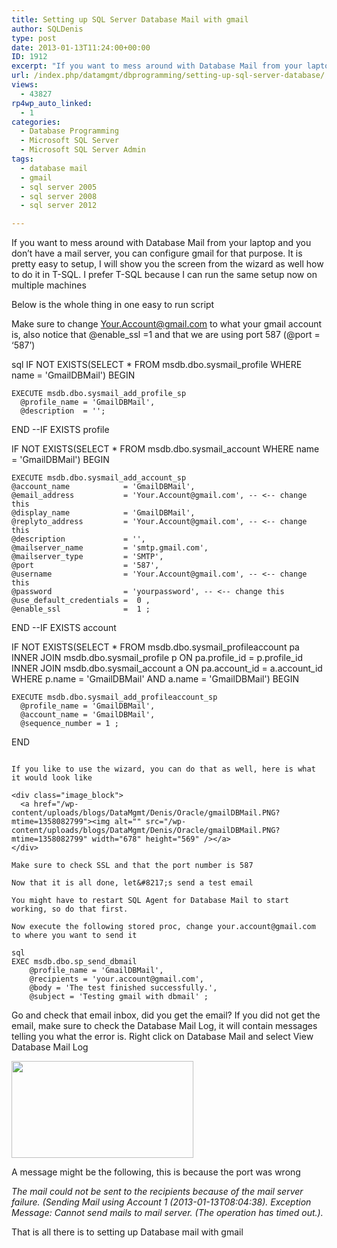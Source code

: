 ```yaml
---
title: Setting up SQL Server Database Mail with gmail
author: SQLDenis
type: post
date: 2013-01-13T11:24:00+00:00
ID: 1912
excerpt: "If you want to mess around with Database Mail from your laptop and you don't have a mail server, you can configure gmail for that purpose. It is pretty easy to setup, I will show you the screen from the wizard as well how to do it in T-SQL. I prefer T-SQL because I can run the same setup now on multiple machines"
url: /index.php/datamgmt/dbprogramming/setting-up-sql-server-database/
views:
  - 43827
rp4wp_auto_linked:
  - 1
categories:
  - Database Programming
  - Microsoft SQL Server
  - Microsoft SQL Server Admin
tags:
  - database mail
  - gmail
  - sql server 2005
  - sql server 2008
  - sql server 2012

---
```

If you want to mess around with Database Mail from your laptop and you don&#8217;t have a mail server, you can configure gmail for that purpose. It is pretty easy to setup, I will show you the screen from the wizard as well how to do it in T-SQL. I prefer T-SQL because I can run the same setup now on multiple machines

Below is the whole thing in one easy to run script
  
Make sure to change Your.Account@gmail.com to what your gmail account is, also notice that @enable_ssl =1 and that we are using port 587 (@port = &#8216;587&#8217;)

sql
IF NOT EXISTS(SELECT * FROM msdb.dbo.sysmail_profile WHERE  name = 'GmailDBMail') 
  BEGIN
    
    EXECUTE msdb.dbo.sysmail_add_profile_sp
      @profile_name = 'GmailDBMail',
      @description  = '';
  END --IF EXISTS profile
  
  IF NOT EXISTS(SELECT * FROM msdb.dbo.sysmail_account WHERE  name = 'GmailDBMail')
  BEGIN
    
    EXECUTE msdb.dbo.sysmail_add_account_sp
    @account_name            = 'GmailDBMail',
    @email_address           = 'Your.Account@gmail.com', -- <-- change this
    @display_name            = 'GmailDBMail',
    @replyto_address         = 'Your.Account@gmail.com', -- <-- change this
    @description             = '',
    @mailserver_name         = 'smtp.gmail.com',
    @mailserver_type         = 'SMTP',
    @port                    = '587',
    @username                = 'Your.Account@gmail.com', -- <-- change this
    @password                = 'yourpassword', -- <-- change this
    @use_default_credentials =  0 ,
    @enable_ssl              =  1 ;
  END --IF EXISTS  account
  
IF NOT EXISTS(SELECT *
              FROM msdb.dbo.sysmail_profileaccount pa
                INNER JOIN msdb.dbo.sysmail_profile p ON pa.profile_id = p.profile_id
                INNER JOIN msdb.dbo.sysmail_account a ON pa.account_id = a.account_id  
              WHERE p.name = 'GmailDBMail'
                AND a.name = 'GmailDBMail') 
  BEGIN
    
    EXECUTE msdb.dbo.sysmail_add_profileaccount_sp
      @profile_name = 'GmailDBMail',
      @account_name = 'GmailDBMail',
      @sequence_number = 1 ;
  END 
```

If you like to use the wizard, you can do that as well, here is what it would look like 

<div class="image_block">
  <a href="/wp-content/uploads/blogs/DataMgmt/Denis/Oracle/gmailDBMail.PNG?mtime=1358082799"><img alt="" src="/wp-content/uploads/blogs/DataMgmt/Denis/Oracle/gmailDBMail.PNG?mtime=1358082799" width="678" height="569" /></a>
</div>

Make sure to check SSL and that the port number is 587

Now that it is all done, let&#8217;s send a test email

You might have to restart SQL Agent for Database Mail to start working, so do that first.

Now execute the following stored proc, change your.account@gmail.com to where you want to send it

sql
EXEC msdb.dbo.sp_send_dbmail
    @profile_name = 'GmailDBMail',
    @recipients = 'your.account@gmail.com',
    @body = 'The test finished successfully.',
    @subject = 'Testing gmail with dbmail' ;
```
Go and check that email inbox, did you get the email? If you did not get the email, make sure to check the Database Mail Log, it will contain messages telling you what the error is. Right click on Database Mail and select View Database Mail Log

<div class="image_block">
  <a href="/wp-content/uploads/blogs/DataMgmt/Denis/Oracle/DBMailLog.PNG?mtime=1358083272"><img alt="" src="/wp-content/uploads/blogs/DataMgmt/Denis/Oracle/DBMailLog.PNG?mtime=1358083272" width="291" height="155" /></a>
</div>

A message might be the following, this is because the port was wrong
  
_The mail could not be sent to the recipients because of the mail server failure. (Sending Mail using Account 1 (2013-01-13T08:04:38). Exception Message: Cannot send mails to mail server. (The operation has timed out.)._

That is all there is to setting up Database mail with gmail